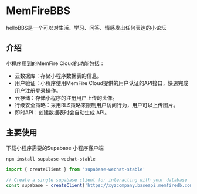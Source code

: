 # MemFireBBS
helloBBS是一个可以对生活、学习、问答、情感发出任何表达的小论坛


## 介绍

小程序用到的MemFire Cloud的功能包括：
- 云数据库：存储小程序数据表的信息。
- 用户验证：小程序使用MemFire Cloud提供的用户认证的API接口，快速完成用户注册登录操作。
- 云存储：存储小程序的注册用户上传的头像。
- 行级安全策略：采用RLS策略来限制用户访问行为，用户可以上传图片。
- 即时API：创建数据表时会自动生成 API。

## 主要使用

下载小程序需要的Supabase 小程序客户端

```sh
npm install supabase-wechat-stable
```

```js
import { createClient } from 'supabase-wechat-stable'

// Create a single supabase client for interacting with your database
const supabase = createClient('https://xyzcompany.baseapi.memfiredb.com', 'service_role')

